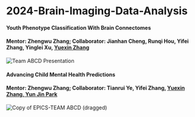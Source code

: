 # 2024-Brain-Imaging-Data-Analysis
#### Youth Phenotype Classification With Brain Connectomes
#### Mentor: Zhengwu Zhang; Collaborator: Jianhan Cheng, Runqi Hou, Yifei Zhang, Yinglei Xu, <ins>Yuexin Zhang<ins>
![Team ABCD Presentation](https://github.com/user-attachments/assets/d5dd4ecd-b44c-4bf6-a623-daec05f309e8)
#### Advancing Child Mental Health Predictions
#### Mentor: Zhengwu Zhang; Collaborator: Tianrui Ye, Yifei Zhang, <ins>Yuexin Zhang<ins>, Yun Jin Park
![Copy of EPICS-TEAM ABCD (dragged)](https://github.com/user-attachments/assets/2190caa1-341c-4501-acc7-0c193449488a)
